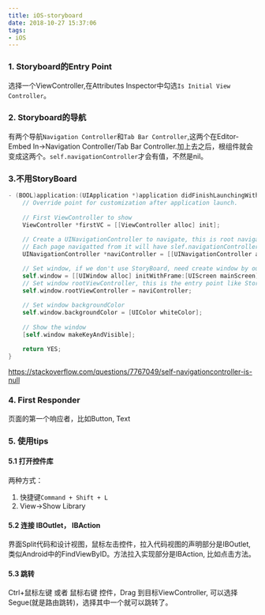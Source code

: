 ```yaml
---
title: iOS-storyboard
date: 2018-10-27 15:37:06
tags:
- iOS
---
```


### 1. Storyboard的Entry Point
选择一个ViewController,在Attributes Inspector中勾选`Is Initial View Controller`。

### 2. Storyboard的导航
有两个导航`Navigation Controller`和`Tab Bar Controller`,这两个在Editor-Embed In->Navigation Controller/Tab Bar Controller.加上去之后，根组件就会变成这两个。`self.navigationController`才会有值，不然是nil。

<!-- more -->

### 3.不用StoryBoard
``` Objective-C
- (BOOL)application:(UIApplication *)application didFinishLaunchingWithOptions:(NSDictionary *)launchOptions {
    // Override point for customization after application launch.
    
    // First ViewController to show
    ViewController *firstVC = [[ViewController alloc] init];
    
    // Create a UINavigationController to navigate, this is root navigation controller
    // Each page navigatted from it will have slef.navigationController
    UINavigationController *naviController = [[UINavigationController alloc] initWithRootViewController:firstVC];

    // Set window, if we don't use StoryBoard, need create window by ourself.
    self.window = [[UIWindow alloc] initWithFrame:[UIScreen mainScreen].bounds];
    // Set window rootViewController, this is the entry point like StoryBoard
    self.window.rootViewController = naviController;
    
    // Set window backgroundColor
    self.window.backgroundColor = [UIColor whiteColor];
    
    // Show the window
    [self.window makeKeyAndVisible];

    return YES;
}
```
https://stackoverflow.com/questions/7767049/self-navigationcontroller-is-null

### 4. First Responder
页面的第一个响应者，比如Button, Text

### 5. 使用tips
#### 5.1 打开控件库
两种方式：
1. 快捷键`Command + Shift + L`
2. View->Show Library

#### 5.2 连接 IBOutlet， IBAction
界面Split代码和设计视图，鼠标左击控件，拉入代码视图的声明部分是IBOutlet, 类似Android中的FindViewByID。方法拉入实现部分是IBAction, 比如点击方法。

#### 5.3 跳转
Ctrl+鼠标左键 或者 鼠标右键 控件，Drag 到目标ViewController, 可以选择Segue(就是路由跳转)，选择其中一个就可以跳转了。